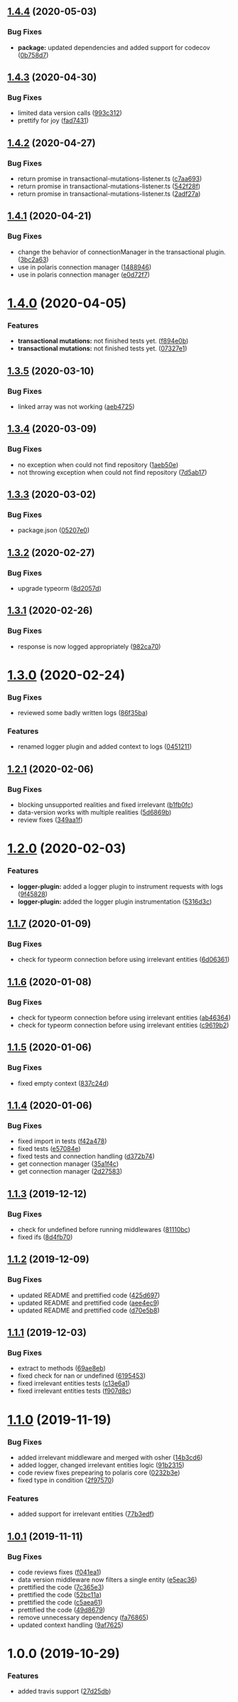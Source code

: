 ## [1.4.4](https://github.com/Enigmatis/polaris-delta-middleware/compare/v1.4.3...v1.4.4) (2020-05-03)


### Bug Fixes

* **package:** updated dependencies and added support for codecov ([0b758d7](https://github.com/Enigmatis/polaris-delta-middleware/commit/0b758d710242b5fa1f6c762876a6cb3e9cfbf610))

## [1.4.3](https://github.com/Enigmatis/polaris-delta-middleware/compare/v1.4.2...v1.4.3) (2020-04-30)


### Bug Fixes

* limited data version calls ([993c312](https://github.com/Enigmatis/polaris-delta-middleware/commit/993c312cb0cf3d065c386a22c91bc61104cb51f3))
* prettify for joy ([fad7431](https://github.com/Enigmatis/polaris-delta-middleware/commit/fad7431a3d40979c7deeff8e56363fa9585b55c1))

## [1.4.2](https://github.com/Enigmatis/polaris-delta-middleware/compare/v1.4.1...v1.4.2) (2020-04-27)


### Bug Fixes

* return promise in transactional-mutations-listener.ts ([c7aa693](https://github.com/Enigmatis/polaris-delta-middleware/commit/c7aa6932fe2b286d1a3e90d5821be3465f047732))
* return promise in transactional-mutations-listener.ts ([542f28f](https://github.com/Enigmatis/polaris-delta-middleware/commit/542f28f0c1755ec162a0b30fda8205b8ad3494d7))
* return promise in transactional-mutations-listener.ts ([2adf27a](https://github.com/Enigmatis/polaris-delta-middleware/commit/2adf27a3dbea59a28f35c6580094cf6c3cc20b22))

## [1.4.1](https://github.com/Enigmatis/polaris-delta-middleware/compare/v1.4.0...v1.4.1) (2020-04-21)


### Bug Fixes

* change the behavior of connectionManager in the transactional plugin. ([3bc2a63](https://github.com/Enigmatis/polaris-delta-middleware/commit/3bc2a632aefeb130fb53f081bbe198b4e43b2822))
* use in polaris connection manager ([1488946](https://github.com/Enigmatis/polaris-delta-middleware/commit/148894643347f603a0f4f9c0c40902b14958de25))
* use in polaris connection manager ([e0d72f7](https://github.com/Enigmatis/polaris-delta-middleware/commit/e0d72f7f78ee094d3a301575a47a37ef24628099))

# [1.4.0](https://github.com/Enigmatis/polaris-delta-middleware/compare/v1.3.5...v1.4.0) (2020-04-05)


### Features

* **transactional mutations:** not finished tests yet. ([f894e0b](https://github.com/Enigmatis/polaris-delta-middleware/commit/f894e0b796a11c18d0ac6b39c6200b244083ca4f))
* **transactional mutations:** not finished tests yet. ([07327e1](https://github.com/Enigmatis/polaris-delta-middleware/commit/07327e1eb2d94a67b1a294cf4c1519cefb73c8ee))

## [1.3.5](https://github.com/Enigmatis/polaris-delta-middleware/compare/v1.3.4...v1.3.5) (2020-03-10)


### Bug Fixes

* linked array was not working ([aeb4725](https://github.com/Enigmatis/polaris-delta-middleware/commit/aeb47252491ca6d06b95ea4e93f764bb6eca2118))

## [1.3.4](https://github.com/Enigmatis/polaris-delta-middleware/compare/v1.3.3...v1.3.4) (2020-03-09)


### Bug Fixes

* no exception when could not find repository ([1aeb50e](https://github.com/Enigmatis/polaris-delta-middleware/commit/1aeb50ea105554ee701a42ed462aff36d6efeaa0))
* not throwing exception when could not find repository ([7d5ab17](https://github.com/Enigmatis/polaris-delta-middleware/commit/7d5ab17170366734600f4914ef6661c382912f04))

## [1.3.3](https://github.com/Enigmatis/polaris-delta-middleware/compare/v1.3.2...v1.3.3) (2020-03-02)


### Bug Fixes

* package.json ([05207e0](https://github.com/Enigmatis/polaris-delta-middleware/commit/05207e063a060b24e35052619b92b4a5f6703466))

## [1.3.2](https://github.com/Enigmatis/polaris-delta-middleware/compare/v1.3.1...v1.3.2) (2020-02-27)


### Bug Fixes

* upgrade typeorm ([8d2057d](https://github.com/Enigmatis/polaris-delta-middleware/commit/8d2057d7b68c072ba51be0734dcb9150d4abf779))

## [1.3.1](https://github.com/Enigmatis/polaris-delta-middleware/compare/v1.3.0...v1.3.1) (2020-02-26)


### Bug Fixes

* response is now logged appropriately ([982ca70](https://github.com/Enigmatis/polaris-delta-middleware/commit/982ca701a46541402104f260314a4cbb4b308dc2))

# [1.3.0](https://github.com/Enigmatis/polaris-delta-middleware/compare/v1.2.1...v1.3.0) (2020-02-24)


### Bug Fixes

* reviewed some badly written logs ([86f35ba](https://github.com/Enigmatis/polaris-delta-middleware/commit/86f35bacfebdc18f42a6cdf3961d095dec3cbc95))


### Features

* renamed logger plugin and added context to logs ([0451211](https://github.com/Enigmatis/polaris-delta-middleware/commit/0451211d00edadc68d3766f650b8abc2b52c0a1c))

## [1.2.1](https://github.com/Enigmatis/polaris-delta-middleware/compare/v1.2.0...v1.2.1) (2020-02-06)


### Bug Fixes

* blocking unsupported realities and fixed irrelevant ([b1fb0fc](https://github.com/Enigmatis/polaris-delta-middleware/commit/b1fb0fced6f4bf564ddbd43b9638e72789f2d6ce))
* data-version works with multiple realities ([5d6869b](https://github.com/Enigmatis/polaris-delta-middleware/commit/5d6869b1fef912ff0f19cdd929c2654eaf86d420))
* review fixes ([349aa1f](https://github.com/Enigmatis/polaris-delta-middleware/commit/349aa1fb67d8db1e62c8ba1425ab0410452e35b5))

# [1.2.0](https://github.com/Enigmatis/polaris-delta-middleware/compare/v1.1.7...v1.2.0) (2020-02-03)


### Features

* **logger-plugin:** added a logger plugin to instrument requests with logs ([9f45828](https://github.com/Enigmatis/polaris-delta-middleware/commit/9f45828212969df9f9e300f39b85d919bb2c18d3))
* **logger-plugin:** added the logger plugin instrumentation ([5316d3c](https://github.com/Enigmatis/polaris-delta-middleware/commit/5316d3cb595832eb8c79f46275c3cd378d46a3b2))

## [1.1.7](https://github.com/Enigmatis/polaris-delta-middleware/compare/v1.1.6...v1.1.7) (2020-01-09)


### Bug Fixes

* check for typeorm connection before using irrelevant entities ([6d06361](https://github.com/Enigmatis/polaris-delta-middleware/commit/6d06361e53ac743c41b072e6ef9d8427b98e14f2))

## [1.1.6](https://github.com/Enigmatis/polaris-delta-middleware/compare/v1.1.5...v1.1.6) (2020-01-08)


### Bug Fixes

* check for typeorm connection before using irrelevant entities ([ab46364](https://github.com/Enigmatis/polaris-delta-middleware/commit/ab46364609b5af7c73087d148b814d11029106fb))
* check for typeorm connection before using irrelevant entities ([c9619b2](https://github.com/Enigmatis/polaris-delta-middleware/commit/c9619b265aaec776e248bcdfa84452f9464f4ab6))

## [1.1.5](https://github.com/Enigmatis/polaris-delta-middleware/compare/v1.1.4...v1.1.5) (2020-01-06)


### Bug Fixes

* fixed empty context ([837c24d](https://github.com/Enigmatis/polaris-delta-middleware/commit/837c24dce892f0790f77751135adda175c9d887b))

## [1.1.4](https://github.com/Enigmatis/polaris-delta-middleware/compare/v1.1.3...v1.1.4) (2020-01-06)


### Bug Fixes

* fixed import in tests ([f42a478](https://github.com/Enigmatis/polaris-delta-middleware/commit/f42a478bf86fa0aa40ca3748b06dec72cd605093))
* fixed tests ([e57084e](https://github.com/Enigmatis/polaris-delta-middleware/commit/e57084e5b41ce79adb2d76c4d563df8adcff4a84))
* fixed tests and connection handling ([d372b74](https://github.com/Enigmatis/polaris-delta-middleware/commit/d372b7466bd7e0d34aeed7320f8ab13387037d20))
* get connection manager ([35a1f4c](https://github.com/Enigmatis/polaris-delta-middleware/commit/35a1f4c282a9f1ab5a15da4e57ad6b35d10d923e))
* get connection manager ([2d27583](https://github.com/Enigmatis/polaris-delta-middleware/commit/2d27583128ea64ec8879d0310a69a3ea950084c6))

## [1.1.3](https://github.com/Enigmatis/polaris-delta-middleware/compare/v1.1.2...v1.1.3) (2019-12-12)

### Bug Fixes

-   check for undefined before running middlewares ([81110bc](https://github.com/Enigmatis/polaris-delta-middleware/commit/81110bc3359c0e4bcd1d4724692151de6e552f4e))
-   fixed ifs ([8d4fb70](https://github.com/Enigmatis/polaris-delta-middleware/commit/8d4fb70ae16cb8e1040ebce5306cd31fb42bb129))

## [1.1.2](https://github.com/Enigmatis/polaris-delta-middleware/compare/v1.1.1...v1.1.2) (2019-12-09)

### Bug Fixes

-   updated README and prettified code ([425d697](https://github.com/Enigmatis/polaris-delta-middleware/commit/425d6970a66e62231990b41385fb630eafb805c6))
-   updated README and prettified code ([aee4ec9](https://github.com/Enigmatis/polaris-delta-middleware/commit/aee4ec970b30117dbfa14264bb2f378f117072ef))
-   updated README and prettified code ([d70e5b8](https://github.com/Enigmatis/polaris-delta-middleware/commit/d70e5b8b485f3ab201e2524214a98ae68aa090ec))

## [1.1.1](https://github.com/Enigmatis/polaris-delta-middleware/compare/v1.1.0...v1.1.1) (2019-12-03)

### Bug Fixes

-   extract to methods ([69ae8eb](https://github.com/Enigmatis/polaris-delta-middleware/commit/69ae8eb4ca2cc8f6f15cfaf871d9a0da6b92c579))
-   fixed check for nan or undefined ([6195453](https://github.com/Enigmatis/polaris-delta-middleware/commit/61954530ec5b509443354beb0a2aa7f407df5d7b))
-   fixed irrelevant entities tests ([c13e6a1](https://github.com/Enigmatis/polaris-delta-middleware/commit/c13e6a14e699d2fd9b41577a2a4e2fc23add5d19))
-   fixed irrelevant entities tests ([f907d8c](https://github.com/Enigmatis/polaris-delta-middleware/commit/f907d8c68e0b6c4ec9d97dcaff0b5a16ad3e40f5))

# [1.1.0](https://github.com/Enigmatis/polaris-delta-middleware/compare/v1.0.1...v1.1.0) (2019-11-19)

### Bug Fixes

-   added irrelevant middleware and merged with osher ([14b3cd6](https://github.com/Enigmatis/polaris-delta-middleware/commit/14b3cd671e95fd728708b806ff1938c0cb035855))
-   added logger, changed irrelevant entities logic ([91b2315](https://github.com/Enigmatis/polaris-delta-middleware/commit/91b2315c12f23b7a5536bd9f3b25a092a32668a7))
-   code review fixes prepearing to polaris core ([0232b3e](https://github.com/Enigmatis/polaris-delta-middleware/commit/0232b3e127b8abbcf3588b0b70614179c94177e2))
-   fixed type in condition ([2f97570](https://github.com/Enigmatis/polaris-delta-middleware/commit/2f975705bcb05d3d5f51cb6f7714f59ee5830f8b))

### Features

-   added support for irrelevant entities ([77b3edf](https://github.com/Enigmatis/polaris-delta-middleware/commit/77b3edf0ad287c66fa91ea8647f9034129dff971))

## [1.0.1](https://github.com/Enigmatis/polaris-delta-middleware/compare/v1.0.0...v1.0.1) (2019-11-11)

### Bug Fixes

-   code reviews fixes ([f041ea1](https://github.com/Enigmatis/polaris-delta-middleware/commit/f041ea1841ab6212d39e0c31adae83643552d25c))
-   data version middleware now filters a single entity ([e5eac36](https://github.com/Enigmatis/polaris-delta-middleware/commit/e5eac363aa20ae5a3a6eb98d41c3397bb6186fb0))
-   prettified the code ([7c365e3](https://github.com/Enigmatis/polaris-delta-middleware/commit/7c365e3a825d82d6447ff2e17962ae344209fa19))
-   prettified the code ([52bc11a](https://github.com/Enigmatis/polaris-delta-middleware/commit/52bc11ad5aede5edd80afb698e8148680c6761fe))
-   prettified the code ([c5aea61](https://github.com/Enigmatis/polaris-delta-middleware/commit/c5aea61e3fd261f0cc139d2f017aad8a9bcd9fc5))
-   prettified the code ([49d8679](https://github.com/Enigmatis/polaris-delta-middleware/commit/49d867970e992664b3eac9450573906098f4fa6b))
-   remove unnecessary dependency ([fa76865](https://github.com/Enigmatis/polaris-delta-middleware/commit/fa768654314553d0be236afd126b15800ada63cb))
-   updated context handling ([9af7625](https://github.com/Enigmatis/polaris-delta-middleware/commit/9af7625469bbaf203765a8dad20d282c1ea3b0f5))

# 1.0.0 (2019-10-29)

### Features

-   added travis support ([27d25db](https://github.com/Enigmatis/polaris-delta-middleware/commit/27d25db3c90d934d956054abcac1f94ee8506988))
